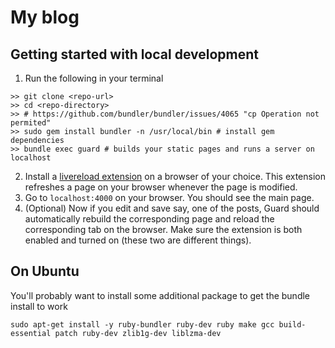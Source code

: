 # My blog

## Getting started with local development

1. Run the following in your terminal

  ```
  >> git clone <repo-url>
  >> cd <repo-directory>
  >> # https://github.com/bundler/bundler/issues/4065 "cp Operation not permited"
  >> sudo gem install bundler -n /usr/local/bin # install gem dependencies
  >> bundle exec guard # builds your static pages and runs a server on localhost
  ```
  
2. Install a [livereload extension](http://livereload.com/extensions/) on a browser of your choice. This extension refreshes a page on your browser whenever the page is modified.
3. Go to `localhost:4000` on your browser. You should see the main page.
4. (Optional) Now if you edit and save say, one of the posts, Guard should automatically rebuild the corresponding page and reload the corresponding tab on the browser. Make sure the extension is both enabled and turned on (these two are different things).

## On Ubuntu

You'll probably want to install some additional package to get the bundle install to work

 ```
 sudo apt-get install -y ruby-bundler ruby-dev ruby make gcc build-essential patch ruby-dev zlib1g-dev liblzma-dev
 ```
